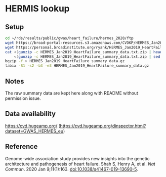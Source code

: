 # HERMIS lookup

## Setup

```bash
cd ~/rds/results/public/gwas/heart_failure/hermes_2020/ftp
wget https://broad-portal-resources.s3.amazonaws.com/CVDKP/HERMES_Jan2019_HeartFailure_summary_data.README.txt
wget https://personal.broadinstitute.org/ryank/HERMES_Jan2019_HeartFailure_summary_data.txt.zip
cat <(gunzip -c HERMES_Jan2019_HeartFailure_summary_data.txt.zip | head -1) \
    <(gunzip -c HERMES_Jan2019_HeartFailure_summary_data.txt.zip | sed '1d' | sort -k2,2n -k3,3n) | \
bgzip -f > HERMES_Jan2019_HeartFailure_summary_data.gz
tabix -S1 -s2 -b3 -e3 HERMES_Jan2019_HeartFailure_summary_data.gz
```
## Notes

The raw summary data are kept here along with README without permission issue.

## Data availability

<https://cvd.hugeamp.org/> (<https://cvd.hugeamp.org/dinspector.html?dataset=GWAS_HERMES_eu>)

## Reference

Genome-wide association study provides new insights into the genetic architecture and pathogenesis of heart failure.
Shah S, Henry A, et al. *Nat Commun*. 2020 Jan 9;11(1):163. <doi:10.1038/s41467-019-13690-5>.
